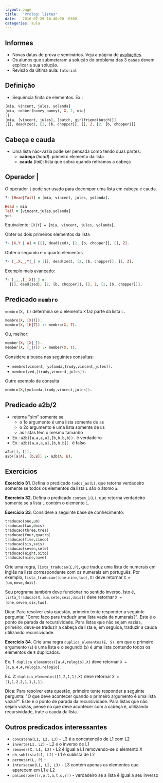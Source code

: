```yaml
---
layout: page
title:  "Prolog: listas"
date:   2016-07-29 16:40:00 -0300
categories: aula
---
```


## Informes

- Novas datas de prova e seminários. Veja a página de [avaliações]({{site.baseurl}}/avaliacoes).
- Os alunos que submeteram a solução do problema das 3 casas devem explicar a sua solução.
- Revisão da última aula: `fatorial`

## Definição

- Sequência finita de elementos. Ex.:

```prolog
[mia, vincent, jules, yolanda]
[mia, robber(honey_bunny), X, 2, mia]
[]
[mia, [vincent, jules], [butch, girlfriend(butch)]]
[[], dead(zed), [2, [b, chopper]], [], Z, [2, [b, chopper]]]
```

## Cabeça e cauda

- Uma lista não-vazia pode ser pensada como tendo duas partes:
    + **cabeça** (*head*): primeiro elemento da lista
    + **cauda** (*tail*): lista que sobra quando retiramos a cabeça

## Operador |

O operador `|` pode ser usado para decompor uma lista em cabeça e cauda.

```prolog
?- [Head|Tail] = [mia, vincent, jules, yolanda].

Head = mia
Tail = [vincent,jules,yolanda]
yes
```

Equivalente: `[X|Y] = [mia, vincent, jules, yolanda].`

Obter os dois primeiros elementos da lista

```prolog
?- [X,Y | W] = [[], dead(zed), [2, [b, chopper]], [], Z].
```

Obter o segundo e o quarto elementos

```prolog
?- [_,X,_,Y|_] = [[], dead(zed), [2, [b, chopper]], [], Z].
```

Exemplo mais avançado:

```prolog
?- [_,_,[_|X]|_] =
  [[], dead(zed), [2, [b, chopper]], [], Z, [2, [b, chopper]]].
```

## Predicado `membro`

`membro(X, L)` determina se o elemento `X` faz parte da lista `L`.

```prolog
membro(X, [X|T]).
membro(X, [H|T]) :- membro(X, T).
```

Ou, melhor:

```prolog
member(X, [X|_]).
member(X, [_|T]) :- member(X, T).
```

Considere a busca nas seguintes consultas:

- `membro(vincent,[yolanda,trudy,vincent,jules]).`
- `membro(zed,[trudy,vincent,jules]).`

Outro exemplo de consulta

```prolog
membro(X,[yolanda,trudy,vincent,jules]).
```

## Predicado a2b/2

- retorna "sim" somente se
    + o 1o argumento é uma lista somente de `a`s
    + o 2o argumento é uma lista somente de `b`s
    + as listas têm o mesmo tamanho
- Ex.: `a2b([a,a,a,a],[b,b,b,b]).` é verdadeiro
- Ex.: `a2b([a,a,a,a],[b,b,b]).` é falso

```prolog
a2b([], []).
a2b([a|A], [b,B]) :- a2b(A, B).
```

## Exercícios

**Exercício 31**. Defina o predicado `todos_as(L)`, que retorna verdadeiro somente se todos os elementos da lista `L` são o átomo `a`.

**Exercício 32**. Defina o predicado `contem_1(L)`, que retorna verdadeiro somente se a lista `L` contém o elemento `1`.

**Exercício 33**. Considere a seguinte base de conhecimento:

```prolog
traducao(one,um)
traducao(two,dois)
traducao(three,tres)
traducao(four,quatro)
traducao(five,cinco)
traducao(six,seis)
traducao(seven,sete)
traducao(eight,oito)
traducao(nine,nove)
```

Crie uma regra, `lista_traducao(E,P)`, que traduz uma lista de numerais em inglês na lista correspondente com os numerais em português. Por exemplo, `lista_traducao([one,nine,two],X)` deve retornar `X = [um,nove,dois]`.

Seu programa também deve funcionar no sentido inverso. Isto é, `lista_traducao(X,[um,sete,seis,dois])` deve retornar `X = [one,seven,six,two]`.

Dica: Para resolver esta questão, primeiro tente responder a seguinte pergunta: "Como faço para traduzir uma lista vazia de numerais?". Este é o ponto de parada da recursividade. Para listas que não sejam vazias, primeiro, deve-se traduzir a cabeça da lista e, em seguida, traduzir a cauda utilizando recursividade.

**Exercício 34**. Crie uma regra `duplica_elementos(E, S)`, em que o primeiro argumento (`E`) é uma lista e o segundo (`S`) é uma lista contendo todos os elementos de `E` duplicados.

Ex. 1: `duplica_elementos([a,4,relogio],X)` deve retornar `X = [a,a,4,4,relogio,relogio]`.

Ex. 2: `duplica_elementos([1,2,1,1],X)` deve retornar `X = [1,1,2,2,1,1,1,1]`.

Dica: Para resolver esta questão, primeiro tente responder a seguinte pergunta: "O que deve acontecer quando o primeiro argumento é uma lista vazia?". Este é o ponto de parada da recursividade. Para listas que não sejam vazias, pense no que deve acontecer com a cabeça e, utilizando recursividade, trate a cauda da lista.

## Outros predicados interessantes

- `concatena(L1, L2, L3)` - L3 é a concatenção de L1 com L2
- `inverte(L1, L2)` - L2 é o inverso de L1
- `remover(X, L1, L2)` - L2 é igual a L1 removendo-se o elemento X
- `eh_sublista(L1, L2)` - L1 é sublista de L2
- `permutar(L, P)` -
- `intersecao(L1, L2, L3)` - L3 contém apenas os elementos que aparecem em L1 e L2
- `palindrome([r,o,t,a,t,o,r])` - verdadeiro se a lista é igual a seu inverso
